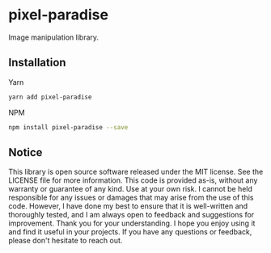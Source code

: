 <!-- infuser start title -->  
# pixel-paradise  
<!-- infuser end title -->
<!-- infuser start description -->  
Image manipulation library.  
<!-- infuser end description -->

<!-- infuser start installation -->  
## Installation  
Yarn  
```bash  
yarn add pixel-paradise  
```  
NPM  
```bash  
npm install pixel-paradise --save  
```  
<!-- infuser end installation -->

<!-- infuser start usage -->
<!-- infuser end usage -->

<!-- infuser start development -->
<!-- infuser end development -->

<!-- infuser start footer -->  
## Notice  
This library is open source software released under the MIT license. See the LICENSE file for more information. This code is provided as-is, without any warranty or guarantee of any kind. Use at your own risk. I cannot be held responsible for any issues or damages that may arise from the use of this code. However, I have done my best to ensure that it is well-written and thoroughly tested, and I am always open to feedback and suggestions for improvement. Thank you for your understanding. I hope you enjoy using it and find it useful in your projects. If you have any questions or feedback, please don't hesitate to reach out.  
<!-- infuser end footer -->
